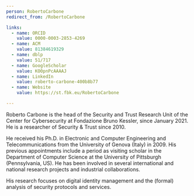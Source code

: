 ```yaml
---
person: RobertoCarbone
redirect_from: /RobertoCarbone

links:
  - name: ORCID
    value: 0000-0003-2853-4269
  - name: ACM
    value: 81384619329
  - name: dblp
    value: 51/717
  - name: GoogleScholar
    value: KO0pnPcAAAAJ
  - name: LinkedIn
    value: roberto-carbone-400b8b77
  - name: Website
    value: https://st.fbk.eu/RobertoCarbone

---
```


Roberto Carbone is the head of the Security and Trust Research Unit of
the Center for Cybersecurity at Fondazione Bruno Kessler, since
January 2021.  He is a researcher of Security & Trust since 2010.  

He received his Ph.D. in Electronic and Computer Engineering and
Telecommunications from the University of Genova (Italy) in 2009.  His
previous appointments include a period as visiting scholar in the
Department of Computer Science at the University of Pittsburgh
(Pennsylvania, US).  He has been involved in several international and
national research projects and industrial collaborations. 

His research focuses on digital identity management and the (formal)
analysis of security protocols and services.
